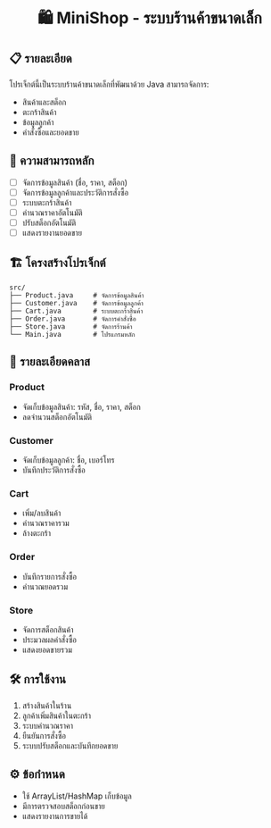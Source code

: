 <h1 align="center">🛍️ MiniShop - ระบบร้านค้าขนาดเล็ก</h1>

## 📋 รายละเอียด

โปรเจ็กต์นี้เป็นระบบร้านค้าขนาดเล็กที่พัฒนาด้วย Java สามารถจัดการ:
- สินค้าและสต็อก
- ตะกร้าสินค้า
- ข้อมูลลูกค้า
- คำสั่งซื้อและยอดขาย

## 🚀 ความสามารถหลัก

- [ ] จัดการข้อมูลสินค้า (ชื่อ, ราคา, สต็อก)
- [ ] จัดการข้อมูลลูกค้าและประวัติการสั่งซื้อ
- [ ] ระบบตะกร้าสินค้า
- [ ] คำนวณราคาอัตโนมัติ
- [ ] ปรับสต็อกอัตโนมัติ
- [ ] แสดงรายงานยอดขาย

## 🏗️ โครงสร้างโปรเจ็กต์

```
src/
├── Product.java     # จัดการข้อมูลสินค้า
├── Customer.java    # จัดการข้อมูลลูกค้า
├── Cart.java        # ระบบตะกร้าสินค้า
├── Order.java       # จัดการคำสั่งซื้อ
├── Store.java       # จัดการร้านค้า
└── Main.java        # โปรแกรมหลัก
```

## 📝 รายละเอียดคลาส

### Product
- จัดเก็บข้อมูลสินค้า: รหัส, ชื่อ, ราคา, สต็อก
- ลดจำนวนสต็อกอัตโนมัติ

### Customer
- จัดเก็บข้อมูลลูกค้า: ชื่อ, เบอร์โทร
- บันทึกประวัติการสั่งซื้อ

### Cart
- เพิ่ม/ลบสินค้า
- คำนวณราคารวม
- ล้างตะกร้า

### Order
- บันทึกรายการสั่งซื้อ
- คำนวณยอดรวม

### Store
- จัดการสต็อกสินค้า
- ประมวลผลคำสั่งซื้อ
- แสดงยอดขายรวม

## 🛠️ การใช้งาน

1. สร้างสินค้าในร้าน
2. ลูกค้าเพิ่มสินค้าในตะกร้า
3. ระบบคำนวณราคา
4. ยืนยันการสั่งซื้อ
5. ระบบปรับสต็อกและบันทึกยอดขาย

## ⚙️ ข้อกำหนด

- ใช้ ArrayList/HashMap เก็บข้อมูล
- มีการตรวจสอบสต็อกก่อนขาย
- แสดงรายงานการขายได้

